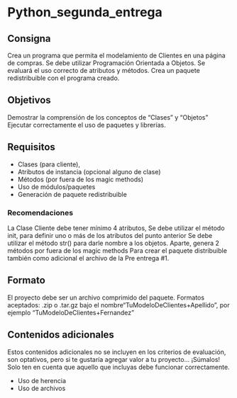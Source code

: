 # Python_segunda_entrega

## Consigna
Crea un programa que permita el modelamiento de Clientes en una página de compras. Se debe utilizar Programación Orientada a Objetos.
Se evaluará el uso correcto de atributos y métodos. Crea un paquete redistribuible con el programa creado.


## Objetivos
Demostrar la comprensión de los conceptos de “Clases” y “Objetos”
Ejecutar correctamente el uso de paquetes y librerías.

## Requisitos
- Clases (para cliente),
- Atributos de instancia (opcional alguno de clase)
- Métodos (por fuera de los magic methods)
- Uso de módulos/paquetes
- Generación de paquete redistribuible

### Recomendaciones
La Clase Cliente debe tener mínimo 4 atributos,
Se debe utilizar el método init, para definir uno o más de los atributos del punto anterior
Se debe utilizar el método str() para darle nombre a los objetos.
Aparte, genera 2 métodos por fuera de los magic methods
Para crear el paquete distribuible también como adicional el archivo de la Pre entrega #1.

## Formato
El proyecto debe ser un archivo comprimido del paquete. Formatos aceptados: .zip o .tar.gz bajo el nombre“TuModeloDeClientes+Apellido”,  por ejemplo “TuModeloDeClientes+Fernandez”

## Contenidos adicionales
Estos contenidos adicionales no se incluyen en los criterios de evaluación, son optativos,  pero si te gustaría  agregar valor a tu proyecto… ¡Súmalos! Solo ten en cuenta que aquello que incluyas debe funcionar correctamente.

- Uso de herencia
- Uso de archivos

